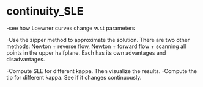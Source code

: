 # continuity_SLE
-see how Loewner curves change w.r.t parameters

-Use the zipper method to approximate the solution.
There are two other methods: Newton + reverse flow, Newton + forward flow + scanning all points in the upper halfplane.
Each has its own advantages and disadvantages.

-Compute SLE for different kappa. Then visualize the results.
-Compute the tip for different kappa. See if it changes continuously.
